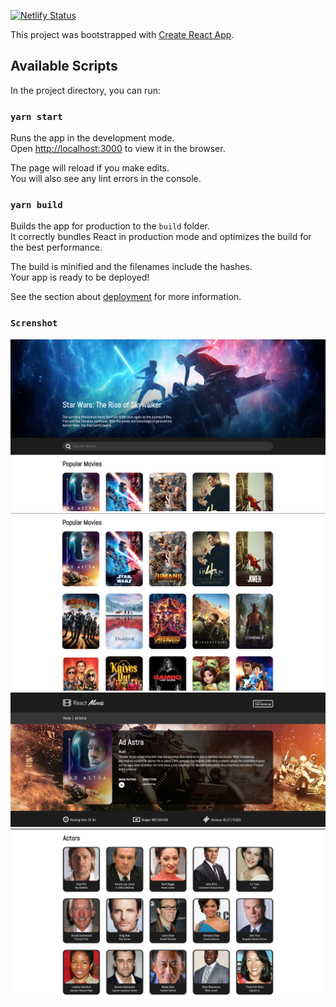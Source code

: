 [![Netlify Status](https://api.netlify.com/api/v1/badges/425b47c7-17f1-44ba-96ec-6a46d7b52c66/deploy-status)](https://app.netlify.com/sites/fervent-hermann-1384b7/deploys)

This project was bootstrapped with [Create React App](https://github.com/facebook/create-react-app).

## Available Scripts

In the project directory, you can run:

### `yarn start`

Runs the app in the development mode.<br />
Open [http://localhost:3000](http://localhost:3000) to view it in the browser.

The page will reload if you make edits.<br />
You will also see any lint errors in the console.

### `yarn build`

Builds the app for production to the `build` folder.<br />
It correctly bundles React in production mode and optimizes the build for the best performance.

The build is minified and the filenames include the hashes.<br />
Your app is ready to be deployed!

See the section about [deployment](https://facebook.github.io/create-react-app/docs/deployment) for more information.

### `Screnshot`

![Hero Image](https://github.com/ayenisholah/movie-app/blob/master/github/Hero.png)
![Popular Movies](https://github.com/ayenisholah/movie-app/blob/master/github/Popular.png)
![Movie Info](https://github.com/ayenisholah/movie-app/blob/master/github/movie-info.png)
![Actors](https://github.com/ayenisholah/movie-app/blob/master/github/Actors.png)
